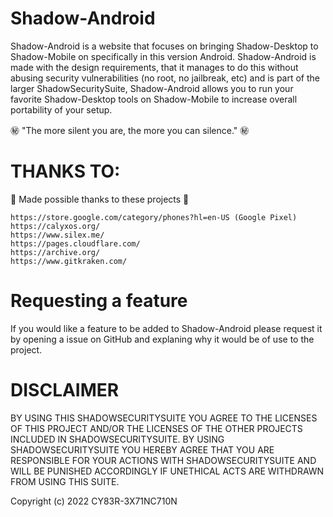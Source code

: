 # Shadow-Android

Shadow-Android is a website that focuses on bringing Shadow-Desktop to Shadow-Mobile on specifically in this version Android. Shadow-Android is made with the design requirements, that it manages to do this without abusing security vulnerabilities (no root, no jailbreak, etc) and is part of the larger ShadowSecuritySuite, Shadow-Android allows you to run your favorite Shadow-Desktop tools on Shadow-Mobile to increase overall portability of your setup.

㊙️ "The more silent you are, the more you can silence." ㊙️

# THANKS TO:

💖 Made possible thanks to these projects 💖

```
https://store.google.com/category/phones?hl=en-US (Google Pixel)
https://calyxos.org/
https://www.silex.me/
https://pages.cloudflare.com/
https://archive.org/
https://www.gitkraken.com/
```
# Requesting a feature

If you would like a feature to be added to Shadow-Android please request it by opening a issue on GitHub and explaning why it would be of use to the project.

# DISCLAIMER

BY USING THIS SHADOWSECURITYSUITE YOU AGREE TO THE LICENSES OF THIS PROJECT AND/OR THE LICENSES OF THE OTHER PROJECTS INCLUDED IN SHADOWSECURITYSUITE. BY USING SHADOWSECURITYSUITE YOU HEREBY AGREE THAT YOU ARE RESPONSIBLE FOR YOUR ACTIONS WITH SHADOWSECURITYSUITE AND WILL BE PUNISHED ACCORDINGLY IF UNETHICAL ACTS ARE WITHDRAWN FROM USING THIS SUITE. 

Copyright (c) 2022 CY83R-3X71NC710N
